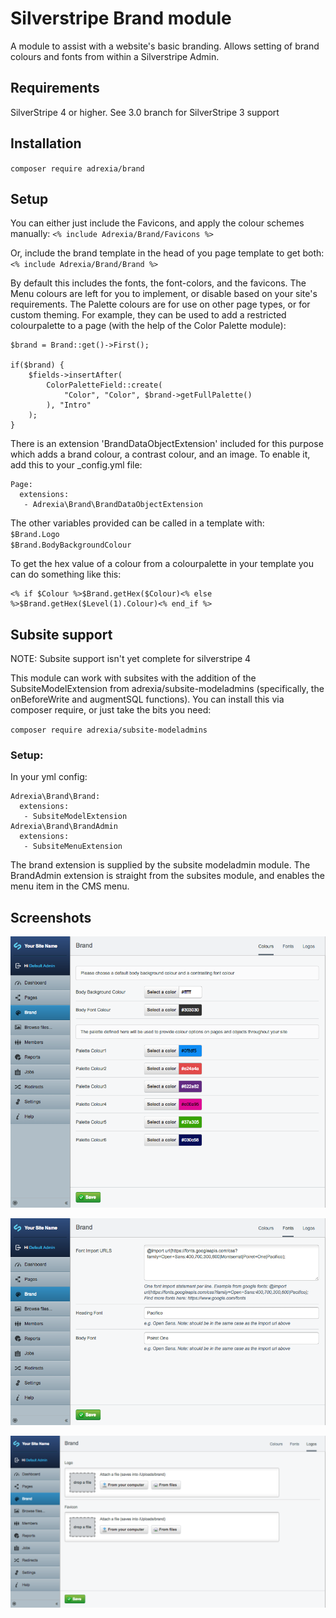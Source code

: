 # Silverstripe Brand module

A module to assist with a website's basic branding. Allows setting of brand colours and fonts from within a Silverstripe Admin.

## Requirements

SilverStripe 4 or higher. See 3.0 branch for SilverStripe 3 support

## Installation

``composer require adrexia/brand``

## Setup
You can either just include the Favicons, and apply the colour schemes manually:
``<% include Adrexia/Brand/Favicons %>``

Or, include the brand template in the head of you page template to get both:  
``<% include Adrexia/Brand/Brand %>``

By default this includes the fonts, the font-colors, and the favicons.
The Menu colours are left for you to implement, or disable based on your site's requirements. 
The Palette colours are for use on other page types, or for custom theming. For example, they can be used to add a restricted colourpalette to a page (with the help of the Color Palette module):

    $brand = Brand::get()->First();

    if($brand) {
        $fields->insertAfter(
            ColorPaletteField::create(
                "Color", "Color", $brand->getFullPalette()
            ), "Intro"
        );
    }

There is an extension 'BrandDataObjectExtension' included for this purpose which adds a brand colour, a contrast colour, and an image. To enable it, add this to your _config.yml file:

    Page:
      extensions:
       - Adrexia\Brand\BrandDataObjectExtension

The other variables provided can be called in a template with:  
``$Brand.Logo``   
``$Brand.BodyBackgroundColour``

To get the hex value of a colour from a colourpalette in your template you can do something like this:

    <% if $Colour %>$Brand.getHex($Colour)<% else %>$Brand.getHex($Level(1).Colour)<% end_if %>

## Subsite support
NOTE: Subsite support isn't yet complete for silverstripe 4

This module can work with subsites with the addition of the SubsiteModelExtension from adrexia/subsite-modeladmins (specifically, the onBeforeWrite and augmentSQL functions). You can install this via composer require, or just take the bits you need:

``composer require adrexia/subsite-modeladmins``

### Setup:
In your yml config:

    Adrexia\Brand\Brand:
      extensions:
       - SubsiteModelExtension
    Adrexia\Brand\BrandAdmin
      extensions:
       - SubsiteMenuExtension

The brand extension is supplied by the subsite modeladmin module. The BrandAdmin extension is straight from the subsites module, and enables the menu item in the CMS menu.

## Screenshots
![](images/screenshots/colours.png)

![](images/screenshots/fonts.png)

![](images/screenshots/images.png)
